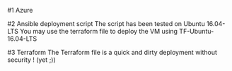 #1 Azure

#2 Ansible deployment script
The script has been tested on Ubuntu 16.04-LTS 
You may use the terraform file to deploy the VM using TF-Ubuntu-16.04-LTS 

#3 Terraform
The Terraform file is a quick and dirty deployment without security ! (yet ;))
